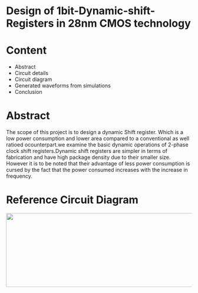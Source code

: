 # Design of 1bit-Dynamic-shift-Registers in 28nm CMOS technology
# Content
<ul>
<li>Abstract</li>
<li>Circuit details</li>
<li>Circuit diagram </li>
<li>Generated waveforms from simulations</li>
<li>Conclusion</li>
</ul>

# Abstract
The scope of this project  is to design a dynamic Shift register. Which is a low power consumption and lower area compared to a conventional as well ratioed ocounterpart.we examine the basic dynamic operations of 2-phase clock shift registers.Dynamic shift registers are simpler in terms of fabrication and have high package density due to their smaller size. However it is to be noted that their advantage of less power consumption is cursed by the fact that the power consumed increases with the increase in frequency. 

# Reference Circuit Diagram

<p align="center">
  <img width="600" height="200" src="![reference_circuit](https://user-images.githubusercontent.com/53760504/156188737-ca002183-5299-4dca-a859-0b06182107f3.png)">
</p>


